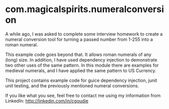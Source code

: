 com.magicalspirits.numeralconversion
====================================

A while ago, I was asked to complete some interview homework to create a numeral conversion tool for turning a passed number from 1-255 into a roman numeral.

This example code goes beyond that. It allows roman numerals of any (long) size. In addition, I have used dependency injection to demonstrate two other uses of the same pattern. In this module there are examples for medieval numerals, and I have applied the same pattern to US Currency.

This project contains example code for guice dependency injection, junit unit testing, and the previously mentioned numeral conversions.

If you like what you see, feel free to contact me using my information from LinkedIn: 
http://linkedin.com/in/cgoudie

